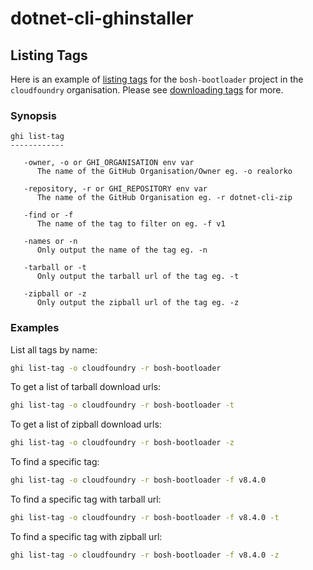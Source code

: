 # dotnet-cli-ghinstaller

## Listing Tags

Here is an example of [listing tags](https://github.com/cloudfoundry/bosh-bootloader/tags) for the `bosh-bootloader` 
project in the `cloudfoundry` organisation.
Please see [downloading tags](https://github.com/RealOrko/dotnet-cli-ghinstaller/blob/master/docs/download-tag.md) for more. 

### Synopsis

```
ghi list-tag
------------

   -owner, -o or GHI_ORGANISATION env var
      The name of the GitHub Organisation/Owner eg. -o realorko

   -repository, -r or GHI_REPOSITORY env var
      The name of the GitHub Organisation eg. -r dotnet-cli-zip

   -find or -f
      The name of the tag to filter on eg. -f v1

   -names or -n
      Only output the name of the tag eg. -n

   -tarball or -t
      Only output the tarball url of the tag eg. -t

   -zipball or -z
      Only output the zipball url of the tag eg. -z
```

### Examples 

List all tags by name:

```bash
ghi list-tag -o cloudfoundry -r bosh-bootloader
```

To get a list of tarball download urls:

```bash
ghi list-tag -o cloudfoundry -r bosh-bootloader -t
```

To get a list of zipball download urls:

```bash
ghi list-tag -o cloudfoundry -r bosh-bootloader -z
```

To find a specific tag:

```bash
ghi list-tag -o cloudfoundry -r bosh-bootloader -f v8.4.0 
```

To find a specific tag with tarball url:

```bash
ghi list-tag -o cloudfoundry -r bosh-bootloader -f v8.4.0 -t
```

To find a specific tag with zipball url:

```bash
ghi list-tag -o cloudfoundry -r bosh-bootloader -f v8.4.0 -z
```
